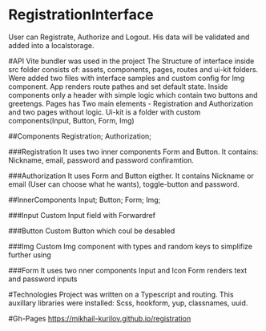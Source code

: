 # RegistrationInterface
User can Registrate, Authorize and Logout. His data will be validated and added into a localstorage.

#API
Vite bundler was used in the project
The Structure of interface inside src folder consists of: assets, components, pages, routes and ui-kit folders.
Were added two files with interface samples and custom config for Img component.
App renders route pathes and set default state.
Inside components only a header with simple logic which contain two buttons and greetengs.
Pages has Two main elements - Registration and Authorization and two pages without logic.
Ui-kit is a folder with custom components(Input, Button, Form, Img)

##Components
Registration;
Authorization;

###Registration 
It uses two inner components Form and Button.
It contains: Nickname, email, password and password confiramtion.

###Authorization
It uses Form and Button eigther.
It contains Nickname or email (User can choose what he wants), toggle-button and password.

##InnerComponents
Input;
Button;
Form;
Img;

###Input
Custom Input field with Forwardref

###Button
Custom Button which coul be desabled

###Img
Custom Img component with types and random keys to simplifize further using

###Form
It uses two nner components Input and Icon
Form renders text and password inputs

#Technologies
Project was written on a Typescript and routing.
This auxillary libraries were installed:
Scss, hookform, yup, classnames, uuid.

#Gh-Pages
https://mikhail-kurilov.github.io/registration

